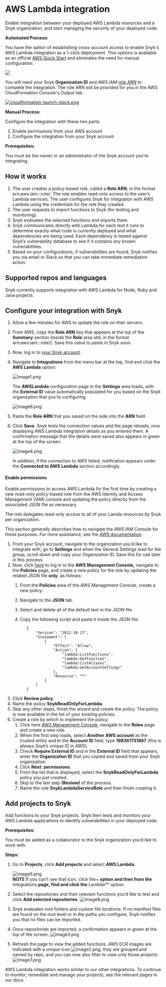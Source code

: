 # AWS Lambda integration

Enable integration between your deployed AWS Lambda resources and a Snyk organization, and start managing the security of your deployed code.

**Automated Process:**

You have the option of establishing cross-account access to enable Snyk's AWS Lambda integration as a 1-click deployment. This options is available as an official [AWS Quick Start](https://github.com/aws-quickstart/quickstart-snyk-security) and eliminates the need for manual configuration.

![](../../.gitbook/assets/quickstart-snyk-security-lambda.png)

You will need your Snyk **Organization ID** and AWS IAM [role ARN](https://docs.aws.amazon.com/IAM/latest/UserGuide/reference_identifiers.html#identifiers-arns) to complete the integration. The role ARN will be provided for you in the AWS CloudFormation Console's Output tab.

[![cloudformation-launch-stack.png](https://support.snyk.io/hc/article_attachments/360010020437/cloudformation-launch-stack.png)](https://us-east-2.console.aws.amazon.com/cloudformation/home?region=us-east-2#/stacks/create/template?stackName=Snyk-Security-Lambda&templateURL=https://aws-quickstart.s3.amazonaws.com/quickstart-snyk-security/templates/snyk-lambda.yaml)

**Manual Process:**

Configure the integration with these two parts:

1. Enable permissions from your AWS account
2. Configure the integration from your Snyk account

**Prerequisites:**

You must be the owner or an administrator of the Snyk account you’re integrating.

## **How it works**

1. The user creates a policy-based role, called a **Role ARN**, in the format arn:aws:iam:::role/. The role enables read-only access to the user’s Lambda services. The user configures Snyk for integration with AWS Lambda using the credentials for the role they created.
2. The user requests to import functions to Snyk \(for testing and monitoring\).
3. Snyk evaluates the selected functions and imports them.
4. Snyk communicates directly with Lambda for each test it runs to determine exactly what code is currently deployed and what dependencies are being used. Each dependency is tested against Snyk’s vulnerability database to see if it contains any known vulnerabilities.
5. Based on your configurations, if vulnerabilities are found, Snyk notifies you via email or Slack so that you can take immediate remediation action.

## Supported repos and languages

Snyk currently supports integration with AWS Lambda for Node, Ruby and Java projects.

## Configure your integration with Snyk

1. Allow a few minutes for AWS to update the role on their servers.
2. From AWS, copy the **Role ARN** key that appears at the top of the **Summary** section \(inside the **Role** area still; in the format arn:aws:iam:::role/\). Save this value to paste in Snyk soon.
3. Now, log in to [your Snyk account](https://app.snyk.io/).
4. Navigate to **Integrations** from the menu bar at the top, find and click the **AWS Lambda** option:

   ![image1.png](../../.gitbook/assets/uuid-f045ee35-1ddd-34e1-bbe3-f225bb9426e4-en.png)

   The **AWSLambda** configuration page in the **Settings** area loads, with the **External ID** value automatically populated for you based on the Snyk organization that you’re configuring.

   ![image6.png](../../.gitbook/assets/uuid-21b8f9b0-7756-3492-31fe-48ed1777a83c-en.png)

5. Paste the **Role ARN** that you saved on the side into the **ARN** field.
6. Click **Save**. Snyk tests the connection values and the page reloads, now displaying AWS Lambda integration details as you entered them. A confirmation message that the details were saved also appears in green at the top of the screen.

   ![image4.png](../../.gitbook/assets/uuid-66a8f525-f274-1db4-f691-ca8112fbd8af-en.png)

   In addition, if the connection to AWS failed, notification appears under the **Connected to AWS Lambda** section accordingly.

#### Enable permissions

Enable permissions to access AWS Lambda for the first time by creating a new read-only policy-based role from the AWS Identity and Access Management \(IAM\) console and updating the policy directly from the associated JSON file as necessary.

The role delegates read-only access to all of your Lamda resources by Snyk per organization.

This section generally describes how to navigate the AWS IAM Console for these purposes. For more assistance, see the [AWS documentation](https://docs.aws.amazon.com/IAM/latest/UserGuide/access_policies_manage.html).

1. From your Snyk account, navigate to the organization you’d like to integrate with, go to **Settings** and when the General Settings load for the group, scroll down and copy your Organization ID. Save this for use later in this process.
2. Now, click [here](https://console.aws.amazon.com/iam/home?#/policies) to log in to the **AWS Management Console,** navigate to the **Policies** page, and create a new policy for the role by updating the related JSON file **only**, as follows:
   1. From the **Policies** area of the AWS Management Console, create a new policy.
   2. Navigate to the **JSON** tab. 
   3. Select and delete all of the default text in the JSON file. 
   4. Copy the following script and paste it inside the JSON file:

      ```text
         {
             "Version": "2012-10-17",
             "Statement": [
                 {
                     "Effect": "Allow",
                     "Action": [
                         "lambda:ListFunctions",
                         "lambda:GetFunction",
                         "lambda:ListAliases",
                         "lambda:GetAccountSettings"
                     ],
                     "Resource": "*"
                 }
             ]
         }
      ```
3. Click **Review policy**.
4. Name the policy **SnykReadOnlyForLambda**.
5. Skip any other steps, finish the wizard and create the policy. The policy is now available in the list of your existing policies.
6. Create a role by which to implement the policy:
   1. Click here [AWS Management Console](https://console.aws.amazon.com/iam/home), navigate to the **Roles** page and create a new role.
   2. When the first step loads, select **Another AWS account** as the trusted entity and **i**n the **Account ID** field, type **198361731867** \(this is always Snyk’s unique ID in AWS\).
   3. Check **Require External ID** and in the **External ID** field that appears, enter the **Organization ID** that you copied and saved from your Snyk organization.
   4. Click **Next: permissions.**
   5. From the list that is displayed, select the **SnykReadOnlyForLambda** policy you just created.
   6. Skip to the last step **\(Review\)** of the process.
   7. Name the role **SnykLambdaServiceRole** and then finish creating it.

## **Add projects to Snyk**

Add functions to your Snyk projects. Snyk then tests and monitors your AWS Lambda applications to identify vulnerabilities in your deployed code.

**Prerequisites:**

You must be added as a collaborator to the Snyk organization you’d like to work with.

**Steps:**

1. Go to **Projects**, click **Add projects** and select **AWS Lambda.**

   ![image5.png](../../.gitbook/assets/uuid-89dfeb36-7726-1f89-5366-b7aa603a5898-en.png)  
   **NOTE** If you can’t see that icon, click the+ **option and then from the** Integrations **page, find and click the** Lambda\*\* option.

2. Select the repositories and their relevant functions you’d like to test and click **Add selected repositories**. ![image8.png](../../.gitbook/assets/uuid-e21c5832-5a84-a635-27c1-2ea9726bce64-en.png)
3. Snyk evaluates root folders and custom file locations. If no manifest files are found on the root level or in the paths you configure, Snyk notifies you that no files can be imported.
4. Once repositories are imported, a confirmation appears in green at the top of the screen.  ![image3.png](https://support.snyk.io/hc/article_attachments/360007146458/uuid-ee5c7842-1773-a590-7b75-aa5e960b8108-en.png)
5. Refresh the page to view the added functions. AWS ECR images are indicated with a unique icon ![image2.png](../../.gitbook/assets/uuid-1275abc5-312a-ce0b-b6d9-2caf3e83584a-en.png), they are grouped and named by repo, and you can now also filter to view only those projects:  ![image7.png](../../.gitbook/assets/uuid-8f54b49d-23ee-637e-45a9-47ca61fe2b9e-en.png)

AWS Lambda integration works similar to our other integrations. To continue to monitor, remediate and manage your projects, see the relevant pages in our docs.

